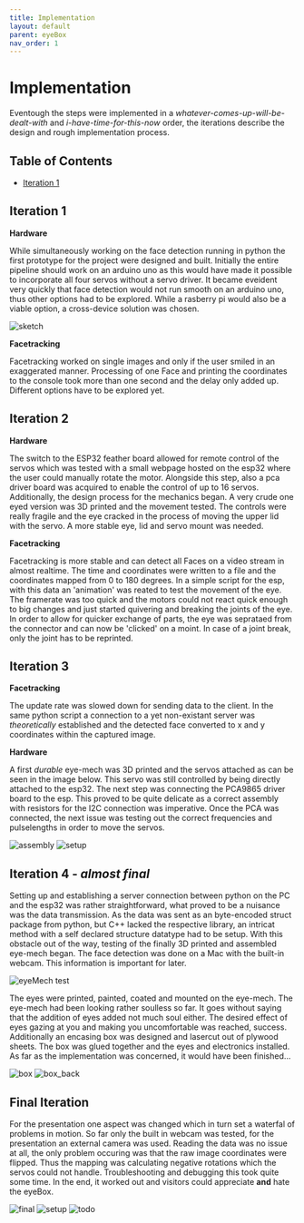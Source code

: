 ```yaml
---
title: Implementation
layout: default
parent: eyeBox
nav_order: 1
---
```



# Implementation

Eventough the steps were implemented in a *whatever-comes-up-will-be-dealt-with* and *i-have-time-for-this-now* order, the iterations describe the design and rough implementation process. 

## Table of Contents
- [Iteration 1](#iteration-1)

## Iteration 1
**Hardware**

While simultaneously working on the face detection running in python the first prototype for the project were designed and built. Initially the entire pipeline should work on an arduino uno as this would have made it possible to incorporate all four servos without a servo driver. It became eveident very quickly that face detection would not run smooth on an arduino uno, thus other options had to be explored. While a rasberry pi would also be a viable option, a cross-device solution was chosen. 

![sketch](assets/first_sketch_medium.jpeg)

**Facetracking**

Facetracking worked on single images and only if the user smiled in an exaggerated manner. Processing of one Face and printing the coordinates to the console took more than one second and the delay only added up. Different options have to be explored yet.

## Iteration 2
**Hardware**

The switch to the ESP32 feather board allowed for remote control of the servos which was tested with a small webpage hosted on the esp32 where the user could manually rotate the motor. Alongside this step, also a pca driver board was acquired to enable the control of up to 16 servos. Additionally, the design process for the mechanics began. A very crude one eyed version was 3D printed and the movement tested. The controls were really fragile and the eye cracked in the process of moving the upper lid with the servo. A more stable eye, lid and servo mount was needed.

**Facetracking**

Facetracking is more stable and can detect all Faces on a video stream in almost realtime. The time and coordinates were written to a file and the coordinates mapped from 0 to 180 degrees. In a simple script for the esp, with this data an 'animation' was reated to test the movement of the eye. The framerate was too quick and the motors could not react quick enough to big changes and just started quivering and breaking the joints of the eye. In order to allow for quicker exchange of parts, the eye was seprataed from the connector and can now be 'clicked' on a moint. In case of a joint break, only the joint has to be reprinted. 

## Iteration 3

**Facetracking**

The update rate was slowed down for sending data to the client. In the same python script a connection to a yet non-existant server was *theoretically* established and the detected face converted to x and y coordinates within the captured image.

**Hardware**

A first *durable* eye-mech was 3D printed and the servos attached as can be seen in the image below. This servo was still controlled by being directly attached to the esp32. The next step was connecting the PCA9865 driver board to the esp. This proved to be quite delicate as a correct assembly with resistors for the I2C connection was imperative. Once the PCA was connected, the next issue was testing out the correct frequencies and pulselengths in order to move the servos.

![assembly](assets/eyeBox_assembly_cut.png)
![setup](assets/setup_pca.png)

## Iteration 4 - *almost final*
Setting up and establishing a server connection between python on the PC and the esp32 was rather straightforward, what proved to be a nuisance was the data transmission. As the data was sent as an byte-encoded struct package from python, but C++ lacked the respective library, an intricat method with a self declared structure datatype had to be setup. With this obstacle out of the way, testing of the finally 3D printed and assembled eye-mech began. The face detection was done on a Mac with the built-in webcam. This information is important for later.

![eyeMech test](assets/eyeBox_test_AdobeExpress.gif)

The eyes were printed, painted, coated and mounted on the eye-mech. The eye-mech had been looking rather soulless so far. It goes without saying that the addition of eyes added not much soul either. The desired effect of eyes gazing at you and making you uncomfortable was reached, success. Additionally an encasing box was designed and lasercut out of plywood sheets. The box was glued together and the eyes and electronics installed. As far as the implementation was concerned, it would have been finished... 

![box](assets/eyeBox_boxBuild_medium.jpeg)
![box_back](assets/eyeBox_back_medium.jpeg)


## Final Iteration
For the presentation one aspect was changed which in turn set a waterfal of problems in motion. So far only the built in webcam was tested, for the presentation an external camera was used. Reading the data was no issue at all, the only problem occuring was that the raw image coordinates were flipped. Thus the mapping was calculating negative rotations which the servos could not handle. Troubleshooting and debugging this took quite some time. In the end, it worked out and visitors could appreciate **and** hate the eyeBox.

![final](assets/eyeBox_final_AdobeExpress.gif)
![setup](assets/eyeBox_setup.jpg)
![todo](assets/todo)


